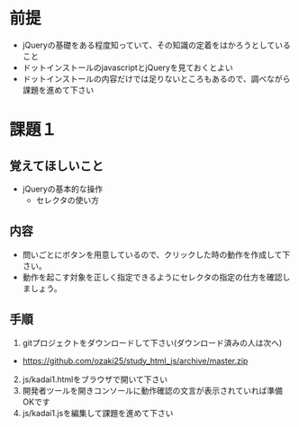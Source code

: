 # 前提
* jQueryの基礎をある程度知っていて、その知識の定着をはかろうとしていること
* ドットインストールのjavascriptとjQueryを見ておくとよい
* ドットインストールの内容だけでは足りないところもあるので、調べながら課題を進めて下さい

# 課題１
## 覚えてほしいこと
* jQueryの基本的な操作
  * セレクタの使い方
  
## 内容
* 問いごとにボタンを用意しているので、クリックした時の動作を作成して下さい。
* 動作を起こす対象を正しく指定できるようにセレクタの指定の仕方を確認しましょう。

## 手順
1. gitプロジェクトをダウンロードして下さい(ダウンロード済みの人は次へ)
  * https://github.com/ozaki25/study_html_js/archive/master.zip
2. js/kadai1.htmlをブラウザで開いて下さい
3. 開発者ツールを開きコンソールに動作確認の文言が表示されていれば準備OKです
4. js/kadai1.jsを編集して課題を進めて下さい
